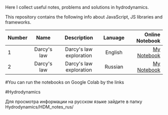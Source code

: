 Here I collect useful notes, problems and solutions in hydrodynamics.

This repository contains the following  info about JavaScript, JS libraries and frameworks.

| Number        | Name                             | Description                                                   |  Lanuage         |  Online Notebook | 
| ------------- |:--------------------------------:|:-------------------------------------------------------------:|:----------------:|-----------------:|
|  1            |      Darcy's law                 |  Darcy's law  exploration                                     | English          | [My Notebook](https://colab.research.google.com/github/BISH0808/JavaScript_basics/blob/main/React_JS.ipynb)
|  2            |      Darcy's law                 |  Darcy's law  exploration                                     | Russian          |[My Notebook](https://colab.research.google.com/github/BISH0808/JavaScript_basics/blob/main/React_Admin_Dashboard_App_ChatGPT.ipynb) | 

#You can run the notebooks on Google Colab by the links


 #Hydrodynamics


Для просмотра информации на русском языке зайдите в папку Hydrodynamics/HDM_notes_rus/



